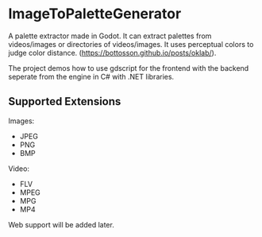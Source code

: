 # ImageToPaletteGenerator
 
A palette extractor made in Godot. It can extract palettes from videos/images or directories of videos/images. It uses perceptual colors to judge color distance. (https://bottosson.github.io/posts/oklab/). 

The project demos how to use gdscript for the frontend with the backend seperate from the engine in C# with .NET libraries.

## Supported Extensions

Images:
- JPEG
- PNG
- BMP

Video:
- FLV
- MPEG
- MPG
- MP4

Web support will be added later. 
